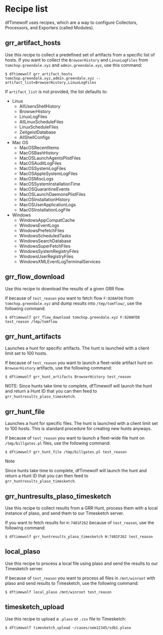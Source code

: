 # Recipe list

dfTimewolf uses recipes, which are a way to configure Collectors, Processors,
and Exporters (called Modules).

## grr_artifact_hosts

Use this recipe to collect a predefined set of artifacts from a specific list of
hosts. If you want to collect the `BrowserHistory` and `LinuxLogFiles` from
`tomchop.greendale.xyz` and `admin.greendale.xyz`, use this
command:

    $ dftimewolf grr_artifact_hosts tomchop.greendale.xyz,admin.greendale.xyz --artifact_list=BrowserHistory,LinuxLogFiles

If `artifact_list` is not provided, the list defaults to:

*   Linux
    *   AllUsersShellHistory
    *   BrowserHistory
    *   LinuxLogFiles
    *   AllLinuxScheduleFiles
    *   LinuxScheduleFiles
    *   ZeitgeistDatabase
    *   AllShellConfigs
*   Mac OS
    *   MacOSRecentItems
    *   MacOSBashHistory
    *   MacOSLaunchAgentsPlistFiles
    *   MacOSAuditLogFiles
    *   MacOSSystemLogFiles
    *   MacOSAppleSystemLogFiles
    *   MacOSMiscLogs
    *   MacOSSystemInstallationTime
    *   MacOSQuarantineEvents
    *   MacOSLaunchDaemonsPlistFiles
    *   MacOSInstallationHistory
    *   MacOSUserApplicationLogs
    *   MacOSInstallationLogFile
*   Windows
    *   WindowsAppCompatCache
    *   WindowsEventLogs
    *   WindowsPrefetchFiles
    *   WindowsScheduledTasks
    *   WindowsSearchDatabase
    *   WindowsSuperFetchFiles
    *   WindowsSystemRegistryFiles
    *   WindowsUserRegistryFiles
    *   WindowsXMLEventLogTerminalServices

## grr_flow_download

Use this recipe to download the results of a given GRR flow.

If because of `test_reason` you want to fetch flow `F:920AFD8` from
`tomchop.greendale.xyz` and dump results into `/tmp/tomflow/`,
use the following command:

    $ dftimewolf grr_flow_download tomchop.greendale.xyz F:920AFD8 test_reason /tmp/tomflow

## grr_hunt_artifacts

Launches a hunt for specific artifacts. The hunt is launched with a client limit
set to 100 hosts.

If because of `test_reason` you want to launch a fleet-wide artifact hunt on
`BrowserHistory` artifacts, use the following command:

    $ dftimewolf grr_hunt_artifacts BrowserHistory test_reason

NOTE: Since hunts take time to complete, dfTimewolf will launch the hunt and
return a Hunt ID that you can then feed to `grr_huntresults_plaso_timesketch`.

## grr_hunt_file

Launches a hunt for specific files. The hunt is launched with a client limit set
to 100 hosts. This is standard procedure for creating new hunts anyways.

If because of `test_reason` you want to launch a fleet-wide file hunt on
`/tmp/billgates.pl` files, use the following command:

    $ dftimewolf grr_hunt_file /tmp/billgates.pl test_reason

<div class="admonition note">
  <p class="first admonition-title">Note</p>
  <p class="last">Since hunts take time to complete, dfTimewolf will launch
  the hunt and return a Hunt ID that you can then feed to
  <code>grr_huntresults_plaso_timesketch</code>.</p>
</div>

## grr_huntresults_plaso_timesketch

Use this recipe to collect results from a GRR Hunt, process them with a local
instance of plaso, and send them to our Timesketch server.

If you want to fetch results for `H:7481F262` because of `test_reason`, use the
following command:

    $ dftimewolf grr_huntresults_plaso_timesketch H:7481F262 test_reason

## local_plaso

Use this recipe to process a local file using plaso and send the results to our
Timesketch server.

If because of `test_reason` you want to process all files in `/mnt/winroot` with
plaso and send results to Timesketch, use the following command:

    $ dftimewolf local_plaso /mnt/winroot test_reason

## timesketch_upload

Use this recipe to upload a `.plaso` or `.csv` file to Timesketch:

    $ dftimewolf timesketch_upload ~/cases/sem12345/sdb1.plaso
